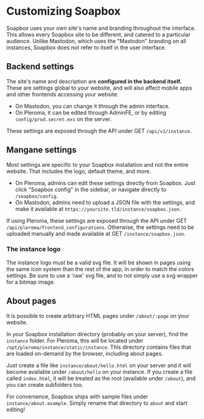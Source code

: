 # Customizing Soapbox

Soapbox uses your own site's name and branding throughout the interface.
This allows every Soapbox site to be different, and catered to a particular audience.
Unlike Mastodon, which uses the "Mastodon" branding on all instances, Soapbox does not refer to itself in the user interface.

## Backend settings

The site's name and description are **configured in the backend itself.**
These are settings global to your website, and will also affect mobile apps and other frontends accessing your website.

- On Mastodon, you can change it through the admin interface.
- On Pleroma, it can be edited through AdminFE, or by editing `config/prod.secret.exs` on the server.

These settings are exposed through the API under GET `/api/v1/instance`.

## Mangane settings

Most settings are specific to your Soapbox installation and not the entire website.
That includes the logo, default theme, and more.

- On Pleroma, admins can edit these settings directly from Soapbox. Just click "Soapbox config" in the sidebar, or navigate directly to `/soapbox/config`.
- On Mastodon, admins need to upload a JSON file with the settings, and make it available at `https://yoursite.tld/instance/soapbox.json`.

If using Pleroma, these settings are exposed through the API under GET `/api/pleroma/frontend_configurations`.
Otherwise, the settings need to be uploaded manually and made available at GET `/instance/soapbox.json`.

### The instance logo
The instance logo must be a valid svg file. It will be shown in pages using the same icon system than the rest of the app, in order to match the colors settings. Be sure to use a 'raw' svg file, and to not simply use a svg wrapper for a bitmap image. 

## About pages

It is possible to create arbitrary HTML pages under `/about/:page` on your website.

In your Soapbox installation directory (probably on your server), find the `instance` folder.
For Pleroma, this will be located under `/opt/pleroma/instance/static/instance`.
This directory contains files that are loaded on-demand by the browser, including about pages.

Just create a file like `instance/about/hello.html` on your server and it will become available under `/about/hello` on your instance.
If you create a file called `index.html`, it will be treated as the root (available under `/about`), and you can create subfolders too.

For convenience, Soapbox ships with sample files under `instance/about.example`.
Simply rename that directory to `about` and start editing!
